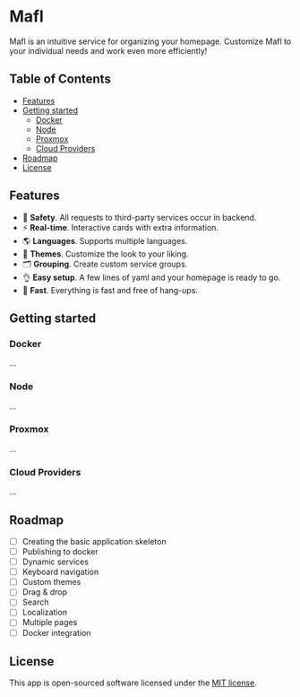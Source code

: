 # Mafl

Mafl is an intuitive service for organizing your homepage. Customize Mafl to your individual needs and work even more efficiently!

## Table of Contents
* [Features](#features)
* [Getting started](#getting-started)
  * [Docker](#docker)
  * [Node](#node)
  * [Proxmox](#proxmox)
  * [Cloud Providers](#cloud-providers)
* [Roadmap](#roadmap)
* [License](#roadmap)

## Features

* 🔐 **Safety**. All requests to third-party services occur in backend.
* ⚡ **Real-time**. Interactive cards with extra information.
* 🌎 **Languages**. Supports multiple languages.
* 🎨 **Themes**. Customize the look to your liking.
* 🗂️ **Grouping**. Create custom service groups.
* 👌 **Easy setup**. A few lines of yaml and your homepage is ready to go.
* 🚀 **Fast**. Everything is fast and free of hang-ups.

## Getting started

### Docker

...

### Node

...

### Proxmox

...

### Cloud Providers

...

## Roadmap

* [ ] Creating the basic application skeleton
* [ ] Publishing to docker
* [ ] Dynamic services
* [ ] Keyboard navigation
* [ ] Custom themes
* [ ] Drag & drop
* [ ] Search
* [ ] Localization
* [ ] Multiple pages
* [ ] Docker integration

## License

This app is open-sourced software licensed under the [MIT license](https://github.com/hywax/mafl/blob/main/LICENSE).
